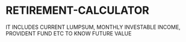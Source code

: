 # RETIREMENT-CALCULATOR
IT INCLUDES CURRENT LUMPSUM, MONTHLY INVESTABLE INCOME, PROVIDENT FUND ETC TO KNOW FUTURE VALUE
